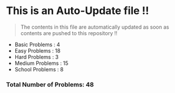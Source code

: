 # This is an Auto-Update file !!
> The contents in this file are automatically updated as soon as contents are pushed to this repository !!
* Basic Problems : 4
* Easy Problems : 18
* Hard Problems : 3
* Medium Problems : 15
* School Problems : 8

### Total Number of Problems: 48
